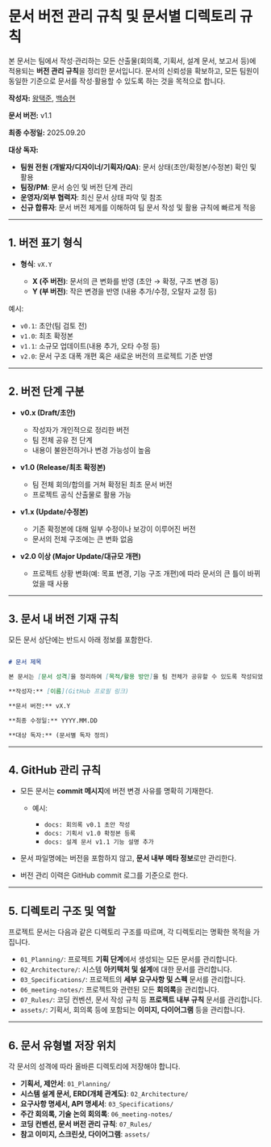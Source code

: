 # 문서 버전 관리 규칙 및 문서별 디렉토리 규칙

본 문서는 팀에서 작성·관리하는 모든 산출물(회의록, 기획서, 설계 문서, 보고서 등)에 적용되는 **버전 관리 규칙**을 정리한 문서입니다.
문서의 신뢰성을 확보하고, 모든 팀원이 동일한 기준으로 문서를 작성·활용할 수 있도록 하는 것을 목적으로 합니다.

**작성자:** [왕택준](https://github.com/TJK98), [백승현](https://github.com/sirosho)

**문서 버전:** v1.1

**최종 수정일:** 2025.09.20

**대상 독자:**

  * **팀원 전원 (개발자/디자이너/기획자/QA)**: 문서 상태(초안/확정본/수정본) 확인 및 활용
  * **팀장/PM**: 문서 승인 및 버전 단계 관리
  * **운영자/외부 협력자**: 최신 문서 상태 파악 및 참조
  * **신규 합류자**: 문서 버전 체계를 이해하여 팀 문서 작성 및 활용 규칙에 빠르게 적응

-----

## 1\. 버전 표기 형식

  * **형식**: `vX.Y`

      * **X (주 버전)**: 문서의 큰 변화를 반영 (초안 → 확정, 구조 변경 등)
      * **Y (부 버전)**: 작은 변경을 반영 (내용 추가/수정, 오탈자 교정 등)

예시:

  * `v0.1`: 초안(팀 검토 전)
  * `v1.0`: 최초 확정본
  * `v1.1`: 소규모 업데이트(내용 추가, 오타 수정 등)
  * `v2.0`: 문서 구조 대폭 개편 혹은 새로운 버전의 프로젝트 기준 반영

-----

## 2\. 버전 단계 구분

  * **v0.x (Draft/초안)**

      * 작성자가 개인적으로 정리한 버전
      * 팀 전체 공유 전 단계
      * 내용이 불완전하거나 변경 가능성이 높음

  * **v1.0 (Release/최초 확정본)**

      * 팀 전체 회의/합의를 거쳐 확정된 최초 문서 버전
      * 프로젝트 공식 산출물로 활용 가능

  * **v1.x (Update/수정본)**

      * 기존 확정본에 대해 일부 수정이나 보강이 이루어진 버전
      * 문서의 전체 구조에는 큰 변화 없음

  * **v2.0 이상 (Major Update/대규모 개편)**

      * 프로젝트 상황 변화(예: 목표 변경, 기능 구조 개편)에 따라
        문서의 큰 틀이 바뀌었을 때 사용

-----

## 3\. 문서 내 버전 기재 규칙

모든 문서 상단에는 반드시 아래 정보를 포함한다.

```markdown

# 문서 제목

본 문서는 [문서 성격]을 정리하여 [목적/활용 방안]을 팀 전체가 공유할 수 있도록 작성되었습니다.

**작성자:** [이름](GitHub 프로필 링크)

**문서 버전:** vX.Y

**최종 수정일:** YYYY.MM.DD

**대상 독자:** (문서별 독자 정의)
```

-----

## 4\. GitHub 관리 규칙

  * 모든 문서는 **commit 메시지**에 버전 변경 사유를 명확히 기재한다.

      * 예시:

          * `docs: 회의록 v0.1 초안 작성`
          * `docs: 기획서 v1.0 확정본 등록`
          * `docs: 설계 문서 v1.1 기능 설명 추가`

  * 문서 파일명에는 버전을 포함하지 않고, **문서 내부 메타 정보**로만 관리한다.

  * 버전 관리 이력은 GitHub commit 로그를 기준으로 한다.

-----

## 5\. 디렉토리 구조 및 역할

프로젝트 문서는 다음과 같은 디렉토리 구조를 따르며, 각 디렉토리는 명확한 목적을 가집니다.

  * `01_Planning/`: 프로젝트 **기획 단계**에서 생성되는 모든 문서를 관리합니다.
  * `02_Architecture/`: 시스템 **아키텍처 및 설계**에 대한 문서를 관리합니다.
  * `03_Specifications/`: 프로젝트의 **세부 요구사항 및 스펙** 문서를 관리합니다.
  * `06_meeting-notes/`: 프로젝트와 관련된 모든 **회의록**을 관리합니다.
  * `07_Rules/`: 코딩 컨벤션, 문서 작성 규칙 등 **프로젝트 내부 규칙** 문서를 관리합니다.
  * `assets/`: 기획서, 회의록 등에 포함되는 **이미지, 다이어그램** 등을 관리합니다.

-----

## 6\. 문서 유형별 저장 위치

각 문서의 성격에 따라 올바른 디렉토리에 저장해야 합니다.

  * **기획서, 제안서**: `01_Planning/`
  * **시스템 설계 문서, ERD(개체 관계도)**: `02_Architecture/`
  * **요구사항 명세서, API 명세서**: `03_Specifications/`
  * **주간 회의록, 기술 논의 회의록**: `06_meeting-notes/`
  * **코딩 컨벤션, 문서 버전 관리 규칙**: `07_Rules/`
  * **참고 이미지, 스크린샷, 다이어그램**: `assets/`
